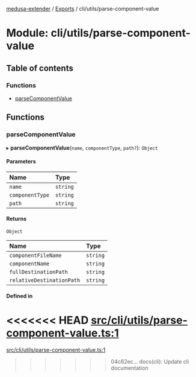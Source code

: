 [medusa-extender](../README.md) / [Exports](../modules.md) / cli/utils/parse-component-value

# Module: cli/utils/parse-component-value

## Table of contents

### Functions

- [parseComponentValue](cli_utils_parse_component_value.md#parsecomponentvalue)

## Functions

### parseComponentValue

▸ **parseComponentValue**(`name`, `componentType`, `path?`): `Object`

#### Parameters

| Name | Type |
| :------ | :------ |
| `name` | `string` |
| `componentType` | `string` |
| `path` | `string` |

#### Returns

`Object`

| Name | Type |
| :------ | :------ |
| `componentFileName` | `string` |
| `componentName` | `string` |
| `fullDestinationPath` | `string` |
| `relativeDestinationPath` | `string` |

#### Defined in

<<<<<<< HEAD
[src/cli/utils/parse-component-value.ts:1](https://github.com/adrien2p/medusa-extender/blob/8d611e7/src/cli/utils/parse-component-value.ts#L1)
=======
[src/cli/utils/parse-component-value.ts:1](https://github.com/adrien2p/medusa-extender/blob/b9aa690/src/cli/utils/parse-component-value.ts#L1)
>>>>>>> 04c62ec... docs(cli): Update cli documentation
